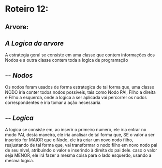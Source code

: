 # Roteiro 12:
## Arvore:

*A Logica da arvore*
--
A estrategia geral se consiste em uma classe que contem informações dos Nodos e a outra classe contem toda a logica de programação

--
*Nodos*
--
Os nodos foram usados de forma estrategica de tal forma que, uma classe NODO iria conter todos nodos possiveis, tais como Nodo PAI, Filho a direita e Filho a esquerda, 
onde a logica a ser aplicada vai percorrer os nodos correspondentes e iria tomar a ação necessaria.

--
*Logica*
--
A logica se consiste em, ao inserir o primeiro numero, ele iria entrar no modo PAI, desta maneira, ele iria analisar de tal forma que, SE o valor a ser inserido for MAIOR
que o Nodo, ele irá criar um novo nodo filho, reajustando de tal forma que, vai transformar o nodo filho em novo nodo pai de seu nivel, atribuindo o valor e inserindo à direita
do pai dele.
caso o valor seja MENOR, ele irá fazer a mesma coisa para o lado esquerdo, usando a mesma logica.
